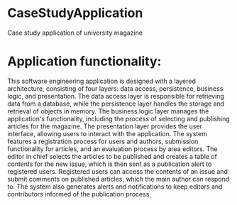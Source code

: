 # CaseStudyApplication
Case study application of university magazine 

# Application functionality: 
This software engineering application is designed with a layered architecture, consisting of four layers: 
data access, persistence, business logic, and presentation. 
The data access layer is responsible for retrieving data from a database, while the persistence layer handles the storage and retrieval of objects in memory. 
The business logic layer manages the application's functionality, including the process of selecting and publishing articles for the magazine. 
The presentation layer provides the user interface, allowing users to interact with the application. 
The system features a registration process for users and authors, submission functionality for articles, and an evaluation process by area editors. 
The editor in chief selects the articles to be published and creates a table of contents for the new issue, which is then sent as a publication alert to registered users. 
Registered users can access the contents of an issue and submit comments on published articles, which the main author can respond to. 
The system also generates alerts and notifications to keep editors and contributors informed of the publication process.


